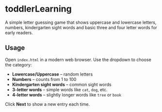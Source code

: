 # toddlerLearning
A simple letter guessing game that shows uppercase and lowercase letters, numbers, kindergarten sight words and basic three and four letter words for early readers.

## Usage

Open `index.html` in a modern web browser. Use the dropdown to choose the category:

- **Lowercase/Uppercase** – random letters
- **Numbers** – counts from 1 to 100
- **Kindergarten sight words** – common sight words
- **3-letter words** – simple words like `cat`, `dog`, etc.
- **4-letter words** – slightly longer words like `tree` or `book`

Click **Next** to show a new entry each time.

